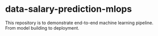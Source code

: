 # data-salary-prediction-mlops
This repository is to demonstrate end-to-end machine learning pipeline. From model building to deployment. 
